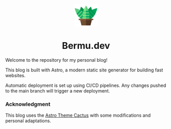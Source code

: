 <div align="center">
  <img alt="Astro Cactus logo" src="https://github.com/bermudev/bermudev.github.io/blob/main/public/icon.svg" width="70" />
</div>
<h1 align="center">
  Bermu.dev
</h1>

Welcome to the repository for my personal blog!

This blog is built with Astro, a modern static site generator for building fast websites.

Automatic deployment is set up using CI/CD pipelines. Any changes pushed to the main branch will trigger a new deployment.

### Acknowledgment

This blog uses the [Astro Theme Cactus](https://github.com/chrismwilliams/astro-theme-cactus) with some modifications and personal adaptations.
